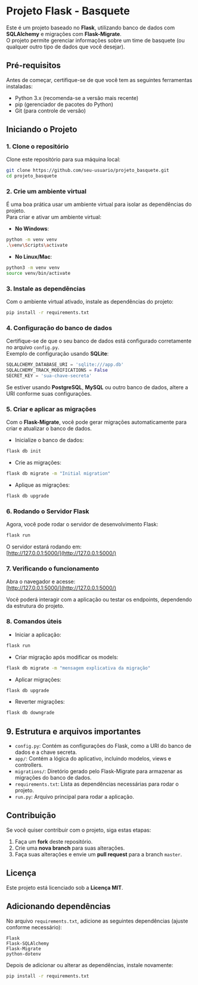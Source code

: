 # Projeto Flask - Basquete

Este é um projeto baseado no **Flask**, utilizando banco de dados com **SQLAlchemy** e migrações com **Flask-Migrate**.  
O projeto permite gerenciar informações sobre um time de basquete (ou qualquer outro tipo de dados que você desejar).

## Pré-requisitos

Antes de começar, certifique-se de que você tem as seguintes ferramentas instaladas:

- Python 3.x (recomenda-se a versão mais recente)
- pip (gerenciador de pacotes do Python)
- Git (para controle de versão)

## Iniciando o Projeto

### 1. Clone o repositório

Clone este repositório para sua máquina local:

```bash
git clone https://github.com/seu-usuario/projeto_basquete.git
cd projeto_basquete
```

### 2. Crie um ambiente virtual

É uma boa prática usar um ambiente virtual para isolar as dependências do projeto.  
Para criar e ativar um ambiente virtual:

- **No Windows**:

```bash
python -m venv venv
.\venv\Scripts\activate
```

- **No Linux/Mac**:

```bash
python3 -m venv venv
source venv/bin/activate
```

### 3. Instale as dependências

Com o ambiente virtual ativado, instale as dependências do projeto:

```bash
pip install -r requirements.txt
```

### 4. Configuração do banco de dados

Certifique-se de que o seu banco de dados está configurado corretamente no arquivo `config.py`.  
Exemplo de configuração usando **SQLite**:

```python
SQLALCHEMY_DATABASE_URI = 'sqlite:///app.db'
SQLALCHEMY_TRACK_MODIFICATIONS = False
SECRET_KEY = 'sua-chave-secreta'
```

Se estiver usando **PostgreSQL**, **MySQL** ou outro banco de dados, altere a URI conforme suas configurações.

### 5. Criar e aplicar as migrações

Com o **Flask-Migrate**, você pode gerar migrações automaticamente para criar e atualizar o banco de dados.

- Inicialize o banco de dados:

```bash
flask db init
```

- Crie as migrações:

```bash
flask db migrate -m "Initial migration"
```

- Aplique as migrações:

```bash
flask db upgrade
```

### 6. Rodando o Servidor Flask

Agora, você pode rodar o servidor de desenvolvimento Flask:

```bash
flask run
```

O servidor estará rodando em:  
[http://127.0.0.1:5000/](http://127.0.0.1:5000/)

### 7. Verificando o funcionamento

Abra o navegador e acesse:  
[http://127.0.0.1:5000/](http://127.0.0.1:5000/)  

Você poderá interagir com a aplicação ou testar os endpoints, dependendo da estrutura do projeto.

### 8. Comandos úteis

- Iniciar a aplicação:

```bash
flask run
```

- Criar migração após modificar os models:

```bash
flask db migrate -m "mensagem explicativa da migração"
```

- Aplicar migrações:

```bash
flask db upgrade
```

- Reverter migrações:

```bash
flask db downgrade
```

## 9. Estrutura e arquivos importantes

- `config.py`: Contém as configurações do Flask, como a URI do banco de dados e a chave secreta.
- `app/`: Contém a lógica do aplicativo, incluindo modelos, views e controllers.
- `migrations/`: Diretório gerado pelo Flask-Migrate para armazenar as migrações do banco de dados.
- `requirements.txt`: Lista as dependências necessárias para rodar o projeto.
- `run.py`: Arquivo principal para rodar a aplicação.

## Contribuição

Se você quiser contribuir com o projeto, siga estas etapas:

1. Faça um **fork** deste repositório.
2. Crie uma **nova branch** para suas alterações.
3. Faça suas alterações e envie um **pull request** para a branch `master`.

## Licença

Este projeto está licenciado sob a **Licença MIT**.

## Adicionando dependências

No arquivo `requirements.txt`, adicione as seguintes dependências (ajuste conforme necessário):

```
Flask
Flask-SQLAlchemy
Flask-Migrate
python-dotenv
```

Depois de adicionar ou alterar as dependências, instale novamente:

```bash
pip install -r requirements.txt
```
